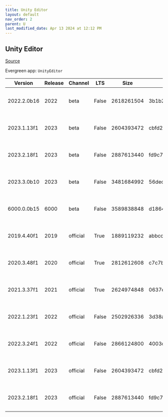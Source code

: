 ```yaml
---
title: Unity Editor
layout: default
nav_order: 2
parent: U
last_modified_date: Apr 13 2024 at 12:12 PM
---
```


## Unity Editor

[Source](https://unity.com/download)

Evergreen app: `UnityEditor`

| Version     | Release | Channel  | LTS   | Size       | Checksum                         | Type | URI                                                                                                                                                                                                                              |
| ----------- | ------- | -------- | ----- | ---------- | -------------------------------- | ---- | -------------------------------------------------------------------------------------------------------------------------------------------------------------------------------------------------------------------------------- |
| 2022.2.0b16 | 2022    | beta     | False | 2618261504 | 3b1b23d9ba1e50d02d00e7e0b05e8e77 | exe  | [https://beta.unity3d.com/download/3c3b3e6cd1d7/Windows64EditorInstaller/UnitySetup64-2022.2.0b16.exe](https://beta.unity3d.com/download/3c3b3e6cd1d7/Windows64EditorInstaller/UnitySetup64-2022.2.0b16.exe)                     |
| 2023.1.13f1 | 2023    | beta     | False | 2604393472 | cbfd25e0f43d52e95639b5e8cc8fb7f3 | exe  | [https://beta.unity3d.com/download/ffeab063bb93/Windows64EditorInstaller/UnitySetup64-2023.1.13f1.exe](https://beta.unity3d.com/download/ffeab063bb93/Windows64EditorInstaller/UnitySetup64-2023.1.13f1.exe)                     |
| 2023.2.18f1 | 2023    | beta     | False | 2887613440 | fd9c7d94c991ae4c58047ca591ef0aa2 | exe  | [https://beta.unity3d.com/download/1cb755715f58/Windows64EditorInstaller/UnitySetup64-2023.2.18f1.exe](https://beta.unity3d.com/download/1cb755715f58/Windows64EditorInstaller/UnitySetup64-2023.2.18f1.exe)                     |
| 2023.3.0b10 | 2023    | beta     | False | 3481684992 | 56decd86b800b3e57f6e9cba8b0da04e | exe  | [https://beta.unity3d.com/download/52ddac442a2c/Windows64EditorInstaller/UnitySetup64-2023.3.0b10.exe](https://beta.unity3d.com/download/52ddac442a2c/Windows64EditorInstaller/UnitySetup64-2023.3.0b10.exe)                     |
| 6000.0.0b15 | 6000    | beta     | False | 3589838848 | d1864da4fd928189418b41afe0659a8d | exe  | [https://beta.unity3d.com/download/8008bc0c1b74/Windows64EditorInstaller/UnitySetup64-6000.0.0b15.exe](https://beta.unity3d.com/download/8008bc0c1b74/Windows64EditorInstaller/UnitySetup64-6000.0.0b15.exe)                     |
| 2019.4.40f1 | 2019    | official | True  | 1889119232 | abbcc367795fd013af4e33c2ed00e5e2 | exe  | [https://download.unity3d.com/download_unity/ffc62b691db5/Windows64EditorInstaller/UnitySetup64-2019.4.40f1.exe](https://download.unity3d.com/download_unity/ffc62b691db5/Windows64EditorInstaller/UnitySetup64-2019.4.40f1.exe) |
| 2020.3.48f1 | 2020    | official | True  | 2812612608 | c7c7b0dcd1ac0223226b382413034297 | exe  | [https://download.unity3d.com/download_unity/b805b124c6b7/Windows64EditorInstaller/UnitySetup64-2020.3.48f1.exe](https://download.unity3d.com/download_unity/b805b124c6b7/Windows64EditorInstaller/UnitySetup64-2020.3.48f1.exe) |
| 2021.3.37f1 | 2021    | official | True  | 2624974848 | 0637e629ceefa42ef0c284714fd6628f | exe  | [https://download.unity3d.com/download_unity/3b6005ad5ad6/Windows64EditorInstaller/UnitySetup64-2021.3.37f1.exe](https://download.unity3d.com/download_unity/3b6005ad5ad6/Windows64EditorInstaller/UnitySetup64-2021.3.37f1.exe) |
| 2022.1.23f1 | 2022    | official | False | 2502926336 | 3d38af19c6d4c91a95dafd863ba8f4ef | exe  | [https://download.unity3d.com/download_unity/9636b062134a/Windows64EditorInstaller/UnitySetup64-2022.1.23f1.exe](https://download.unity3d.com/download_unity/9636b062134a/Windows64EditorInstaller/UnitySetup64-2022.1.23f1.exe) |
| 2022.3.24f1 | 2022    | official | False | 2866124800 | 4003c57e7aa1eeffe782270f2c767733 | exe  | [https://download.unity3d.com/download_unity/334eb2a0b267/Windows64EditorInstaller/UnitySetup64-2022.3.24f1.exe](https://download.unity3d.com/download_unity/334eb2a0b267/Windows64EditorInstaller/UnitySetup64-2022.3.24f1.exe) |
| 2023.1.13f1 | 2023    | official | False | 2604393472 | cbfd25e0f43d52e95639b5e8cc8fb7f3 | exe  | [https://download.unity3d.com/download_unity/ffeab063bb93/Windows64EditorInstaller/UnitySetup64-2023.1.13f1.exe](https://download.unity3d.com/download_unity/ffeab063bb93/Windows64EditorInstaller/UnitySetup64-2023.1.13f1.exe) |
| 2023.2.18f1 | 2023    | official | False | 2887613440 | fd9c7d94c991ae4c58047ca591ef0aa2 | exe  | [https://download.unity3d.com/download_unity/1cb755715f58/Windows64EditorInstaller/UnitySetup64-2023.2.18f1.exe](https://download.unity3d.com/download_unity/1cb755715f58/Windows64EditorInstaller/UnitySetup64-2023.2.18f1.exe) |
